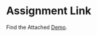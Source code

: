 # Assignment Link

Find the Attached [Demo](https://login-assignment-nikita-vishwakarma.netlify.app/).
